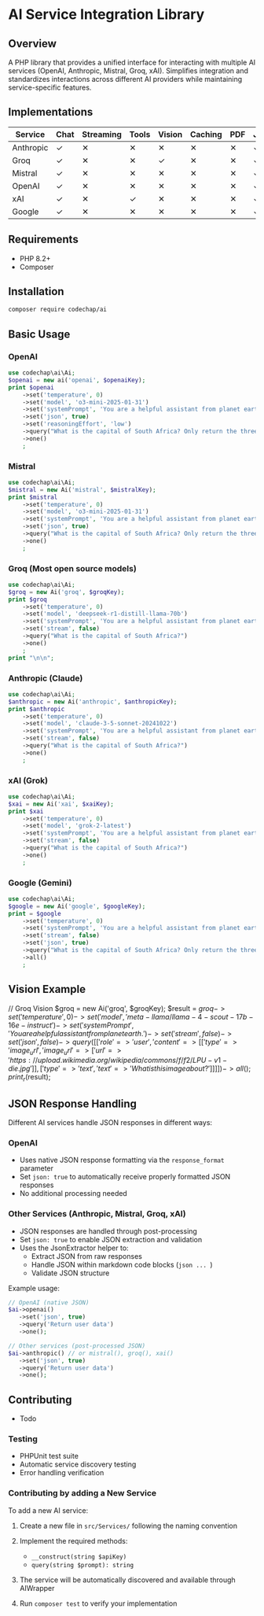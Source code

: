 # AI Service Integration Library

## Overview
A PHP library that provides a unified interface for interacting with multiple AI services (OpenAI, Anthropic, Mistral, Groq, xAI). Simplifies integration and standardizes interactions across different AI providers while maintaining service-specific features.

## Implementations

| Service   | Chat | Streaming | Tools | Vision | Caching | PDF | JSON |
|-----------|------|-----------|-------|--------|---------|-----|------|
| Anthropic | ✓    | ✕         | ✕     | ✕      | ✕       | ✕   | ✓    |
| Groq      | ✓    | ✕         | ✕     | ✓      | ✕       | ✕   | ✓    |
| Mistral   | ✓    | ✕         | ✕     | ✕      | ✕       | ✕   | ✓    |
| OpenAI    | ✓    | ✕         | ✕     | ✕      | ✕       | ✕   | ✓    |
| xAI       | ✓    | ✕         | ✓     | ✕      | ✕       | ✕   | ✓    |
| Google    | ✓    | ✕         | ✕     | ✕      | ✕       | ✕   | ✓    |

## Requirements
- PHP 8.2+
- Composer

## Installation
```bash
composer require codechap/ai
```

## Basic Usage

### OpenAI
```php
use codechap\ai\Ai;
$openai = new ai('openai', $openaiKey);
print $openai
    ->set('temperature', 0)
    ->set('model', 'o3-mini-2025-01-31')
    ->set('systemPrompt', 'You are a helpful assistant from planet earth.')
    ->set('json', true)
    ->set('reasoningEffort', 'low')
    ->query("What is the capital of South Africa? Only return the three in a JSON response.")
    ->one()
    ;
```

### Mistral
```php
use codechap\ai\Ai;
$mistral = new Ai('mistral', $mistralKey);
print $mistral
    ->set('temperature', 0)
    ->set('model', 'o3-mini-2025-01-31')
    ->set('systemPrompt', 'You are a helpful assistant from planet earth.')
    ->set('json', true)
    ->query("What is the capital of South Africa? Only return the three in a JSON response.")
    ->one()
    ;
```

### Groq (Most open source models)
```php
use codechap\ai\Ai;
$groq = new Ai('groq', $groqKey);
print $groq
    ->set('temperature', 0)
    ->set('model', 'deepseek-r1-distill-llama-70b')
    ->set('systemPrompt', 'You are a helpful assistant from planet earth.')
    ->set('stream', false)
    ->query("What is the capital of South Africa?")
    ->one()
    ;
print "\n\n";
```

### Anthropic (Claude)
```php
use codechap\ai\Ai;
$anthropic = new Ai('anthropic', $anthropicKey);
print $anthropic
    ->set('temperature', 0)
    ->set('model', 'claude-3-5-sonnet-20241022')
    ->set('systemPrompt', 'You are a helpful assistant from planet earth.')
    ->set('stream', false)
    ->query("What is the capital of South Africa?")
    ->one()
    ;
```

### xAI (Grok)
```php
use codechap\ai\Ai;
$xai = new Ai('xai', $xaiKey);
print $xai
    ->set('temperature', 0)
    ->set('model', 'grok-2-latest')
    ->set('systemPrompt', 'You are a helpful assistant from planet earth.')
    ->set('stream', false)
    ->query("What is the capital of South Africa?")
    ->one()
    ;
```

### Google (Gemini)
```php
use codechap\ai\Ai;
$google = new Ai('google', $googleKey);
print = $google
    ->set('temperature', 0)
    ->set('systemPrompt', 'You are a helpful assistant from planet earth.')
    ->set('stream', false)
    ->set('json', true)
    ->query("What is the capital of South Africa? Only return the three in a JSON response.")
    ->all()
    ;
```

## Vision Example
// Groq Vision
$groq = new Ai('groq', $groqKey);
$result = $groq
    ->set('temperature', 0)
    ->set('model', 'meta-llama/llama-4-scout-17b-16e-instruct')
    ->set('systemPrompt', 'You are a helpful assistant from planet earth.')
    ->set('stream', false)
    ->set('json', false)
    ->query(
    [
        [
            'role' => 'user',
            'content' => [
                [
                    'type' => 'image_url',
                    'image_url' => [
                        'url' => 'https://upload.wikimedia.org/wikipedia/commons/f/f2/LPU-v1-die.jpg'
                    ]
                ],
                [
                    'type' => 'text',
                    'text' => 'What is this image about?'
                ]
            ]
        ]
    ])
    ->all()
    ;
print_r($result);

## JSON Response Handling

Different AI services handle JSON responses in different ways:

### OpenAI
- Uses native JSON response formatting via the `response_format` parameter
- Set `json: true` to automatically receive properly formatted JSON responses
- No additional processing needed

### Other Services (Anthropic, Mistral, Groq, xAI)
- JSON responses are handled through post-processing
- Set `json: true` to enable JSON extraction and validation
- Uses the JsonExtractor helper to:
  - Extract JSON from raw responses
  - Handle JSON within markdown code blocks (```json ... ```)
  - Validate JSON structure

Example usage:
```php
// OpenAI (native JSON)
$ai->openai()
   ->set('json', true)
   ->query('Return user data')
   ->one();

// Other services (post-processed JSON)
$ai->anthropic() // or mistral(), groq(), xai()
   ->set('json', true)
   ->query('Return user data')
   ->one();
```

## Contributing

 - Todo

### Testing
- PHPUnit test suite
- Automatic service discovery testing
- Error handling verification

### Contributing by adding a New Service

To add a new AI service:
1. Create a new file in `src/Services/` following the naming convention
2. Implement the required methods:
   - `__construct(string $apiKey)`
   - `query(string $prompt): string`

3. The service will be automatically discovered and available through AIWrapper
4. Run `composer test` to verify your implementation
